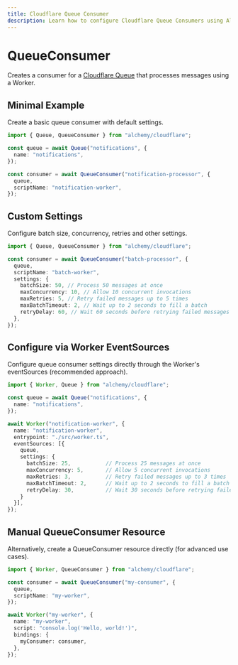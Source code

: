 ```yaml
---
title: Cloudflare Queue Consumer
description: Learn how to configure Cloudflare Queue Consumers using Alchemy to process messages from your Cloudflare Queues.
---
```


# QueueConsumer

Creates a consumer for a [Cloudflare Queue](https://developers.cloudflare.com/queues/platform/consumers/) that processes messages using a Worker.

## Minimal Example

Create a basic queue consumer with default settings.

```ts
import { Queue, QueueConsumer } from "alchemy/cloudflare";

const queue = await Queue("notifications", {
  name: "notifications",
});

const consumer = await QueueConsumer("notification-processor", {
  queue,
  scriptName: "notification-worker",
});
```

## Custom Settings

Configure batch size, concurrency, retries and other settings.

```ts
import { Queue, QueueConsumer } from "alchemy/cloudflare";

const consumer = await QueueConsumer("batch-processor", {
  queue,
  scriptName: "batch-worker",
  settings: {
    batchSize: 50, // Process 50 messages at once
    maxConcurrency: 10, // Allow 10 concurrent invocations
    maxRetries: 5, // Retry failed messages up to 5 times
    maxBatchTimeout: 2, // Wait up to 2 seconds to fill a batch
    retryDelay: 60, // Wait 60 seconds before retrying failed messages
  },
});
```

## Configure via Worker EventSources

Configure queue consumer settings directly through the Worker's eventSources (recommended approach).

```ts
import { Worker, Queue } from "alchemy/cloudflare";

const queue = await Queue("notifications", {
  name: "notifications",
});

await Worker("notification-worker", {
  name: "notification-worker",
  entrypoint: "./src/worker.ts",
  eventSources: [{
    queue, 
    settings: {
      batchSize: 25,           // Process 25 messages at once
      maxConcurrency: 5,       // Allow 5 concurrent invocations
      maxRetries: 3,           // Retry failed messages up to 3 times
      maxBatchTimeout: 2,      // Wait up to 2 seconds to fill a batch
      retryDelay: 30,          // Wait 30 seconds before retrying failed messages
    }
  }],
});
```

## Manual QueueConsumer Resource

Alternatively, create a QueueConsumer resource directly (for advanced use cases).

```ts
import { Worker, QueueConsumer } from "alchemy/cloudflare";

const consumer = await QueueConsumer("my-consumer", {
  queue,
  scriptName: "my-worker",
});

await Worker("my-worker", {
  name: "my-worker",
  script: "console.log('Hello, world!')",
  bindings: {
    myConsumer: consumer,
  },
});
```

